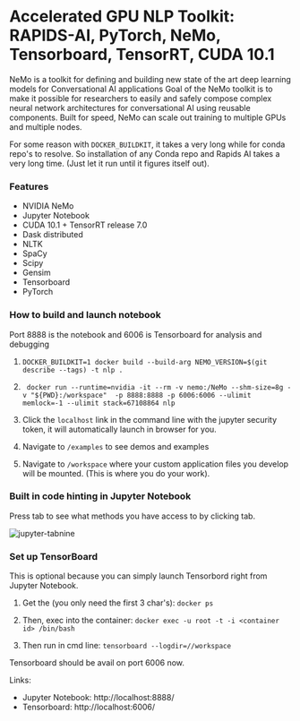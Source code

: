 # Accelerated GPU NLP Toolkit: RAPIDS-AI, PyTorch, NeMo, Tensorboard, TensorRT, CUDA 10.1
NeMo is a toolkit for defining and building new state of the art deep learning models for Conversational AI applications  Goal of the NeMo toolkit is to make it possible for researchers to easily and safely compose complex neural network architectures for conversational AI using reusable components. Built for speed, NeMo can scale out training to multiple GPUs and multiple nodes.

For some reason with `DOCKER_BUILDKIT`, it takes a very long while for conda repo's to resolve. So installation of any Conda repo and Rapids AI takes a very long time. (Just let it run until it figures itself out). 

### Features

- NVIDIA NeMo
- Jupyter Notebook
- CUDA 10.1 + TensorRT release 7.0
- Dask distributed
- NLTK
- SpaCy
- Scipy
- Gensim
- Tensorboard
- PyTorch


### How to build and launch notebook
Port 8888 is the notebook and 6006 is Tensorboard for analysis and debugging

1. ``` DOCKER_BUILDKIT=1 docker build --build-arg NEMO_VERSION=$(git describe --tags) -t nlp . ```

2. ``` docker run --runtime=nvidia -it --rm -v nemo:/NeMo --shm-size=8g -v "${PWD}:/workspace"  -p 8888:8888 -p 6006:6006 --ulimit memlock=-1 --ulimit stack=67108864 nlp```

3. Click the `localhost` link in the command line with the jupyter security token, it will automatically launch in browser for you.

4. Navigate to `/examples` to see demos and examples

5. Navigate to `/workspace` where your custom application files you develop will be mounted. (This is where you do your work).


### Built in code hinting in Jupyter Notebook ###

Press tab to see what methods you have access to by clicking tab.

![jupyter-tabnine](https://raw.githubusercontent.com/wenmin-wu/jupyter-tabnine/master/images/demo.gif)


### Set up TensorBoard

This is optional because you can simply launch Tensorbord right from Jupyter Notebook.

1. Get the <container id> (you only need the first 3 char's): ``` docker ps ```

2. Then, exec into the container: ``` docker exec -u root -t -i <container id> /bin/bash ```

3. Then run in cmd line: ``` tensorboard --logdir=//workspace ```

Tensorboard should be avail on port 6006 now.

Links:
  - Jupyter Notebook: http://localhost:8888/
  - Tensorboard: http://localhost:6006/
  
